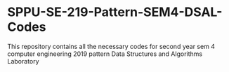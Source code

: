 # SPPU-SE-219-Pattern-SEM4-DSAL-Codes
This repository contains all the necessary codes for second year sem 4 computer engineering 2019 pattern Data Structures and Algorithms Laboratory

